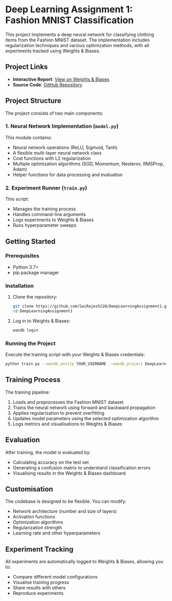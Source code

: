 # Deep Learning Assignment 1: Fashion MNIST Classification

This project implements a deep neural network for classifying clothing items from the Fashion MNIST dataset. The implementation includes regularization techniques and various optimization methods, with all experiments tracked using Weights & Biases.

## Project Links

- **Interactive Report**: [View on Weights & Biases](https://wandb.ai/karapa-rajesh-iit-madras/DeepLearning/reports/DA6401-Assignment-1--VmlldzoxMTc3MTkyMA?accessToken=8rf7kfv3i5944oiu66rcqf2pi0al7d9dpe7jsla8i4pyo5u7jdupubz50gj9vb5k)
- **Source Code**: [GitHub Repository](https://github.com/SaiRajesh228/DeepLearningAssignment1/)

## Project Structure

The project consists of two main components:

### 1. Neural Network Implementation (`model.py`)

This module contains:
- Neural network operations (ReLU, Sigmoid, Tanh)
- A flexible multi-layer neural network class
- Cost functions with L2 regularization
- Multiple optimization algorithms (SGD, Momentum, Nesterov, RMSProp, Adam)
- Helper functions for data processing and evaluation

### 2. Experiment Runner (`train.py`)

This script:
- Manages the training process
- Handles command-line arguments
- Logs experiments to Weights & Biases
- Runs hyperparameter sweeps

## Getting Started

### Prerequisites

- Python 3.7+
- pip package manager

### Installation

1. Clone the repository:
   ```bash
   git clone https://github.com/SaiRajesh228/DeepLearningAssignment1.git
   cd DeepLearningAssignment1
   ```

2. Log in to Weights & Biases:
   ```bash
   wandb login
   ```

### Running the Project

Execute the training script with your Weights & Biases credentials:

```bash
python train.py --wandb_entity YOUR_USERNAME --wandb_project DeepLearning
```

## Training Process

The training pipeline:
1. Loads and preprocesses the Fashion MNIST dataset
2. Trains the neural network using forward and backward propagation
3. Applies regularization to prevent overfitting
4. Updates model parameters using the selected optimization algorithm
5. Logs metrics and visualisations to Weights & Biases

## Evaluation

After training, the model is evaluated by:
- Calculating accuracy on the test set
- Generating a confusion matrix to understand classification errors
- Visualising results in the Weights & Biases dashboard

## Customisation

The codebase is designed to be flexible. You can modify:
- Network architecture (number and size of layers)
- Activation functions
- Optimization algorithms
- Regularization strength
- Learning rate and other hyperparameters

## Experiment Tracking

All experiments are automatically logged to Weights & Biases, allowing you to:
- Compare different model configurations
- Visualise training progress
- Share results with others
- Reproduce experiments
